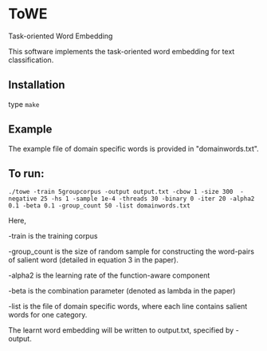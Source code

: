 # ToWE
Task-oriented Word Embedding

This software implements the task-oriented word embedding for text classification.

## Installation

type ```make```

## Example

The example file of domain specific words is provided in "domainwords.txt". 

## To run:

```shell
./towe -train 5groupcorpus -output output.txt -cbow 1 -size 300  -negative 25 -hs 1 -sample 1e-4 -threads 30 -binary 0 -iter 20 -alpha2 0.1 -beta 0.1 -group_count 50 -list domainwords.txt
```

Here,

-train is the training corpus

-group_count is the size of random sample for constructing the word-pairs of salient word (detailed in equation 3 in the paper).

-alpha2 is the learning rate of the function-aware component

-beta is the combination parameter (denoted as lambda in the paper)

-list is the file of domain specific words, where each line contains salient words for one category.

The learnt word embedding will be written to output.txt, specified by -output.
